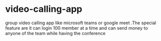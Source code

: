 # video-calling-app
group video calling app like microsoft teams or google meet .The special feature are it can login 100 member at a time and can send money to anyone of the team while having the conference
